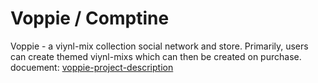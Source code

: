 # Voppie / Comptine
Voppie - a viynl-mix collection social network and store. Primarily, users can create themed viynl-mixs which can then be created on purchase.
docuement: [voppie-project-description](https://www.craft.do/s/KWR6k5PdPfEBgt)

